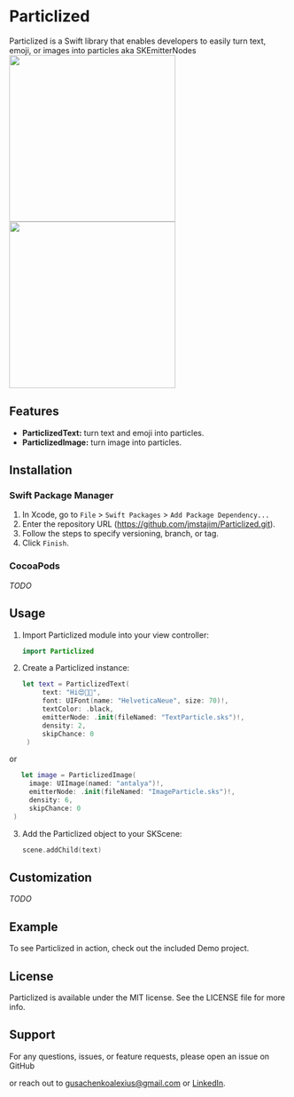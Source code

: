 # Particlized

Particlized is a Swift library that enables developers to easily turn text, emoji, or images into particles aka SKEmitterNodes
<img src="https://github.com/jmstajim/Particlized/assets/25672213/a1db709d-4178-4351-b3dc-9057030406ae" width="300" />
<img src="https://github.com/jmstajim/Particlized/assets/25672213/b331a40a-e586-4c30-80a4-cd39a468138d" width="300" />

## Features

- **ParticlizedText:** turn text and emoji into particles.
- **ParticlizedImage:** turn image into particles.

## Installation

### Swift Package Manager

1. In Xcode, go to `File` > `Swift Packages` > `Add Package Dependency...`
2. Enter the repository URL (https://github.com/jmstajim/Particlized.git).
3. Follow the steps to specify versioning, branch, or tag.
4. Click `Finish`.

### CocoaPods

*TODO*

## Usage

1. Import Particlized module into your view controller:

   ```swift
   import Particlized
   ```

2. Create a Particlized instance:

   ```swift
   let text = ParticlizedText(
        text: "Hi😍📱🌄",
        font: UIFont(name: "HelveticaNeue", size: 70)!,
        textColor: .black,
        emitterNode: .init(fileNamed: "TextParticle.sks")!,
        density: 2,
        skipChance: 0
    )
   ```
or
   ```swift
      let image = ParticlizedImage(
        image: UIImage(named: "antalya")!,
        emitterNode: .init(fileNamed: "ImageParticle.sks")!,
        density: 6,
        skipChance: 0
    )
   ```

3. Add the Particlized object to your SKScene:

   ```swift
   scene.addChild(text)
   ```

## Customization

*TODO*

## Example

To see Particlized in action, check out the included Demo project.

## License

Particlized is available under the MIT license. See the LICENSE file for more info.

## Support

For any questions, issues, or feature requests, please open an issue on GitHub

or reach out to [gusachenkoalexius@gmail.com](mailto:gusachenkoalexius@gmail.com) or [LinkedIn](https://www.linkedin.com/in/jmstajim/).
